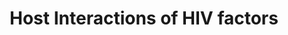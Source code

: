 ---
annotations:
- id: PW:0001028
  parent: disease pathway
  type: Pathway Ontology
  value: infectious disease pathway
authors:
- ReactomeTeam
- Anwesha
- Mkutmon
- Andrewlmason
description: Like all viruses, HIV-1 must co-opt the host cell macromolecular transport
  and processing machinery. HIV-1 Vpr and Rev proteins play key roles in this co-optation.
  Efficient HIV-1 replication likewise requires evasion of APOBEC3G-mediated mutagenesis
  of reverse transcripts, a process mediated by the viral Vif protein.  View original
  pathway at [http://www.reactome.org/PathwayBrowser/#DIAGRAM=162909 Reactome].
last-edited: 2021-01-25
organisms:
- Homo sapiens
redirect_from:
- /index.php/Pathway:WP2684
- /instance/WP2684
revision: null
schema-jsonld:
- '@context': https://schema.org/
  '@id': https://wikipathways.github.io/pathways/WP2684.html
  '@type': Dataset
  creator:
    '@type': Organization
    name: WikiPathways
  description: Like all viruses, HIV-1 must co-opt the host cell macromolecular transport
    and processing machinery. HIV-1 Vpr and Rev proteins play key roles in this co-optation.
    Efficient HIV-1 replication likewise requires evasion of APOBEC3G-mediated mutagenesis
    of reverse transcripts, a process mediated by the viral Vif protein.  View original
    pathway at [http://www.reactome.org/PathwayBrowser/#DIAGRAM=162909 Reactome].
  keywords:
  - (NPC)
  - 26S proteasome
  - 3' ends of viral
  - 'AAAS '
  - ADP/ATP translocase
  - ANT1:Vpr complex
  - AP-1 Complex
  - AP-2 Complex
  - 'AP1B1 '
  - 'AP1G1 '
  - 'AP1M1 '
  - 'AP1M2 '
  - 'AP1S1 '
  - 'AP1S2 '
  - 'AP1S3 '
  - 'AP2A1 '
  - 'AP2A2(1-939) '
  - 'AP2B1 '
  - AP2M1
  - 'AP2M1 '
  - 'AP2S1 '
  - APOBEC3G
  - 'APOBEC3G '
  - 'APOBEC3G-3 '
  - APOBEC3G:HIV-1PIC
  - APOBEC3G:RTC with
  - APOBEC3G:Vif:Cul5:SCF complex
  - ARF1
  - 'ARF1 '
  - ATP6V1H
  - 'ATP6V1H '
  - Arf1:Nef:endosomal
  - 'B2M(21-119) '
  - 'BANF1 '
  - BTRC
  - 'BTRC '
  - CCNT1
  - 'CCNT1 '
  - CD247-1
  - 'CD247-1 '
  - CD28
  - 'CD28 '
  - CD28:Nef:Clathrin-coated Pit Adapter Protein
  - CD28:Nef:Clathrin-coated Pit Adapter Protein Complex
  - CD4
  - 'CD4 '
  - CD4:Lck Complex
  - CD4:Nef Complex
  - CD4:Nef:AP-2
  - CD4:Nef:Clathrin-Coated Pit Adapter Protein:v-ATPase
  - CD4:Vpu complex
  - CD4:Vpu:beta-TrCP_1
  - CD4:Vpu:beta-TrCP_1:Skp1 complex
  - CD8:Nef Complex
  - CD8:Nef:AP-2
  - CD8:Nef:Clathrin-Coated Pit Adapter Protein:v-ATPase
  - 'CD8B '
  - CDK9
  - 'CDK9 '
  - 'CUL5 '
  - Complex
  - Complex:v-ATPase
  - Cul5-SCF complex
  - DNA in PIC
  - DOCK2
  - 'DOCK2 '
  - DOCK2:ELMO1:RAC1:Nef
  - ELMO1
  - 'ELMO1 '
  - 'ELOB '
  - 'ELOC '
  - FYN
  - 'FYN '
  - Fyn:Nef Complex
  - GDP
  - 'GDP '
  - GTP
  - 'GTP '
  - GTP complex
  - H2O
  - HCK
  - 'HCK '
  - HIV-1
  - 'HIV-1 RNA template '
  - HIV-1 mRNA
  - 'HIV-1 mRNA '
  - HIV-1 mRNA:CRM1
  - HIV-1 unspliced RNA
  - 'HLA class I histocompatibility antigen, A-2 alpha chain '
  - 'HMGA1 '
  - Hck-1:Nef
  - 'IN (Integrase) (P04585) protein '
  - IN bound to sticky
  - Importin beta-1:Rev
  - Importin-beta:Ran
  - Internalized
  - KPNA1
  - 'KPNA1 '
  - KPNB1
  - 'KPNB1 '
  - LCK
  - 'LCK '
  - Lck:Nef
  - Lipid Raft
  - 'Lipid Raft '
  - 'MA (P04585) protein '
  - 'MA (P04591) protein '
  - 'NDC1 '
  - NH3
  - NPC
  - NPM1
  - 'NPM1 '
  - 'NUP107 '
  - 'NUP133 '
  - 'NUP153 '
  - 'NUP155 '
  - 'NUP160 '
  - 'NUP188 '
  - 'NUP205 '
  - 'NUP210 '
  - 'NUP214 '
  - 'NUP35 '
  - 'NUP37 '
  - 'NUP43 '
  - 'NUP50 '
  - 'NUP54 '
  - 'NUP58-1 '
  - 'NUP58-2 '
  - 'NUP62 '
  - 'NUP85 '
  - 'NUP88 '
  - 'NUP93 '
  - 'NUP98-3 '
  - 'NUP98-4 '
  - 'NUP98-5 '
  - 'NUPL2 '
  - Nef:CD28 Complex
  - Nef:T cell Receptor
  - Nef:class I MHC
  - Nuclear Pore Complex
  - P-TEFb(Cyclin
  - PACS1
  - 'PACS1 '
  - PAK2(1-524)
  - 'PAK2(1-524) '
  - PIC anchored to the
  - 'POM121 '
  - 'POM121C '
  - 'PPIA '
  - 'PSIP1 '
  - 'PSMA1 '
  - 'PSMA2 '
  - 'PSMA3 '
  - 'PSMA4 '
  - 'PSMA5 '
  - 'PSMA6 '
  - 'PSMA7 '
  - 'PSMA8 '
  - 'PSMB1 '
  - 'PSMB10 '
  - 'PSMB11 '
  - 'PSMB2 '
  - 'PSMB3 '
  - 'PSMB4 '
  - 'PSMB5 '
  - 'PSMB6 '
  - 'PSMB7 '
  - 'PSMB8 '
  - 'PSMB9 '
  - 'PSMC1 '
  - 'PSMC2 '
  - 'PSMC3 '
  - 'PSMC4 '
  - 'PSMC5 '
  - 'PSMC6 '
  - 'PSMD1 '
  - 'PSMD10 '
  - 'PSMD11 '
  - 'PSMD12 '
  - 'PSMD13 '
  - 'PSMD14 '
  - 'PSMD2 '
  - 'PSMD3 '
  - 'PSMD4 '
  - 'PSMD5 '
  - 'PSMD6 '
  - 'PSMD7 '
  - 'PSMD8 '
  - 'PSMD9 '
  - 'PSME1 '
  - 'PSME2 '
  - 'PSME3 '
  - 'PSME4 '
  - 'PSMF1 '
  - Pak 2 Complex
  - Pi
  - RAC1
  - 'RAC1 '
  - 'RAE1 '
  - 'RAN '
  - RAN:GTP
  - RANBP1
  - 'RANBP1 '
  - 'RANBP2 '
  - RANGAP1
  - 'RBX1 '
  - RCC1
  - REV (P04618) protein
  - 'REV (P04618) protein '
  - 'RPS27A(1-76) '
  - RTC with minus
  - Ran GTPase:GDP
  - Ran-GDP
  - RanBP1:Ran-GTP:CRM1:Rev-bound mRNA complex
  - Rev
  - Rev multimer-bound
  - Rev-bound HIV-1 mRNA
  - Rev-multimer
  - 'Rev-multimer '
  - Rev:Importin-beta:B23
  - Rev:Importin-beta:NPM1
  - Rev:importin-beta:B23:Ran-GTP complex
  - 'Reverse transcriptase/ribonuclease H '
  - 'SEC13 '
  - 'SEH1L-1 '
  - 'SEH1L-2 '
  - 'SHFM1 '
  - SKP1
  - 'SKP1 '
  - 'SLC25A4 '
  - 'SLC25A5 '
  - 'SLC25A6 '
  - T1:Cdk9) complex
  - 'TPR '
  - Tat (P04608)
  - 'Tat (P04608) '
  - Tat:P-TEFb(Cyclin
  - 'UBA52(1-76) '
  - 'UBB(1-76) '
  - 'UBB(153-228) '
  - 'UBB(77-152) '
  - 'UBC(1-76) '
  - 'UBC(153-228) '
  - 'UBC(229-304) '
  - 'UBC(305-380) '
  - 'UBC(381-456) '
  - 'UBC(457-532) '
  - 'UBC(533-608) '
  - 'UBC(609-684) '
  - 'UBC(77-152) '
  - Ub
  - VIF (P69723) protein
  - 'VIF (P69723) protein '
  - VPR
  - 'VPR '
  - 'VPR (P69726) protein '
  - VPU (P05919)
  - 'VPU (P05919) '
  - 'VPU (P05919) protein '
  - Vif:APOBEC3G complex
  - Vif:Cul5:SCF complex
  - Vpr:importin-alpha
  - Vpu:beta-TrCP1:Skp1
  - XPO1
  - 'XPO1 '
  - class I MHC complex
  - complex
  - complex:AP-1:PACS-1
  - complex:Ap-1:PACS-1
  - deaminated minus
  - mRNA:Crm1:Ran:GTP
  - mRNA:Crm1:Ran:GTP:NPC
  - 'minus sssDNA '
  - 'minus sssDNA containing deaminated C residues '
  - minus sssDNA:tRNA
  - monomer (generic)
  - multi-ubiquitinated
  - multimer complex
  - multimer-bound
  - multiubiquitinated
  - myristoylated nef
  - 'myristoylated nef '
  - nucleoporin-associated Rev:Importin-beta:B23 complex
  - 'p51 (RT) '
  - 'p6 (P04585) protein '
  - 'p6 (P04591) protein '
  - primer:RNA template
  - sssDNA:tRNA
  - 'tRNA-Lysine3 '
  - 'viral minus strand DNA with sticky 3'' end '
  - 'viral plus strand DNA with sticky 3'' end '
  - 'zeta:Lipid Raft:'
  license: CC0
  name: Host Interactions of HIV factors
seo: CreativeWork
title: Host Interactions of HIV factors
wpid: WP2684
---